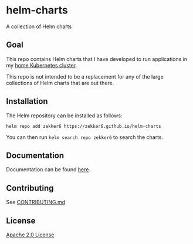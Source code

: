 # helm-charts
A collection of Helm charts

## Goal

This repo contains Helm charts that I have developed to run applications in my
[home Kubernetes cluster](https://github.com/zekker6/home-ops/).

This repo is not intended to be a replacement for any of the large collections
of Helm charts that are out there.

## Installation

The Helm repository can be installed as follows:

```console
helm repo add zekker6 https://zekker6.github.io/helm-charts
```

You can then run `helm search repo zekker6` to search the charts.

## Documentation

Documentation can be found [here](https://zekker6.github.io/helm-charts/docs/).

## Contributing

See [CONTRIBUTING.md](./CONTRIBUTING.md)

## License

[Apache 2.0 License](./LICENSE)

